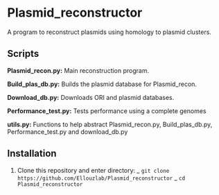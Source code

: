 # Plasmid_reconstructor
A program to reconstruct plasmids using homology to plasmid clusters.

## Scripts

**Plasmid_recon.py:**
Main reconstruction program.

**Build_plas_db.py:**
Builds the plasmid database for Plasmid_recon.

**Download_db.py:**
Downloads ORI and plasmid databases.

**Performance_test.py:**
Tests performance using a complete genomes

**utils.py:**
Functions to help abstract Plasmid_recon.py, Build_plas_db.py, Performance_test.py and download_db.py

## Installation

1. Clone this repository and enter directory:
   _ `git clone https://github.com/Ellouzlab/Plasmid_reconstructor`
   _ `cd Plasmid_reconstructor`


